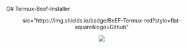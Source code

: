 O# Termux-Beef-Installer
<p align="center">
src="https://img.shields.io/badge/BeEF-Termux-red?style=flat-square&logo=Github"
</p>
<p align="center"> <img src="https://thehackrspace.com/wp-content/uploads/2019/06/beef-350x350.png?raw=true"/></p>

